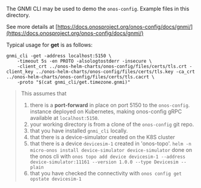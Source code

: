 The GNMI CLI may be used to demo the `onos-config`. Example files in this directory.

See more details at [https://docs.onosproject.org/onos-config/docs/gnmi/](https://docs.onosproject.org/onos-config/docs/gnmi/)

Typical usage for **get** is as follows:
```
gnmi_cli -get -address localhost:5150 \
    -timeout 5s -en PROTO -alsologtostderr -insecure \
    -client_crt ../onos-helm-charts/onos-config/files/certs/tls.crt -client_key ../onos-helm-charts/onos-config/files/certs/tls.key -ca_crt ../onos-helm-charts/onos-config/files/certs/tls.cacrt \
    -proto "$(cat gnmi_cli/get.timezone.gnmi)"
```

> This assumes that
> 1. there is a **port-forward** in place on port 5150 to the `onos-config`.
> instance deployed on Kubernetes, making onos-config gRPC available at `localhost:5150`.
> 1. your working directory is from a clone of the `onos-config` git repo.
> 1. that you have installed `gnmi_cli` locally.
> 1. that there is a device-simulator created on the K8S cluster
> 1. that there is a device `devicesim-1` created in 'onos-topo'. `helm -n micro-onos install device-simulator device-simulator`
> done on the onos cli with `onos topo add device devicesim-1 --address device-simulator:11161 --version 1.0.0 --type Devicesim --plain`
> 1. that you have checked the connectivity with `onos config get opstate devicesim-1`
